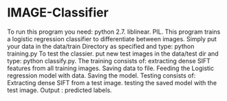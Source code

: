 IMAGE-Classifier
================


To run this program you need:
python 2.7.
liblinear. 
PIL.
This program trains a logistic regression classifier to differentiate between images. Simply put your data in the data/train Directory as specified and type:
python training.py
To test the classier. put new test images in the data/test dir and type:
python classify.py.
The training consists of:
extracting dense SIFT features from all training images.
Saving data to file.
Feeding the Logistic regression model with data.
Saving the model.
Testing consists of:
Extracting dense SIFT from a test image.
testing the saved model with the test image.
Output : predicted labels.
